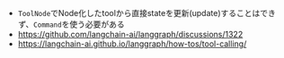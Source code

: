 - `ToolNode`でNode化したtoolから直接stateを更新(update)することはできず、`Command`を使う必要がある
- https://github.com/langchain-ai/langgraph/discussions/1322
- https://langchain-ai.github.io/langgraph/how-tos/tool-calling/